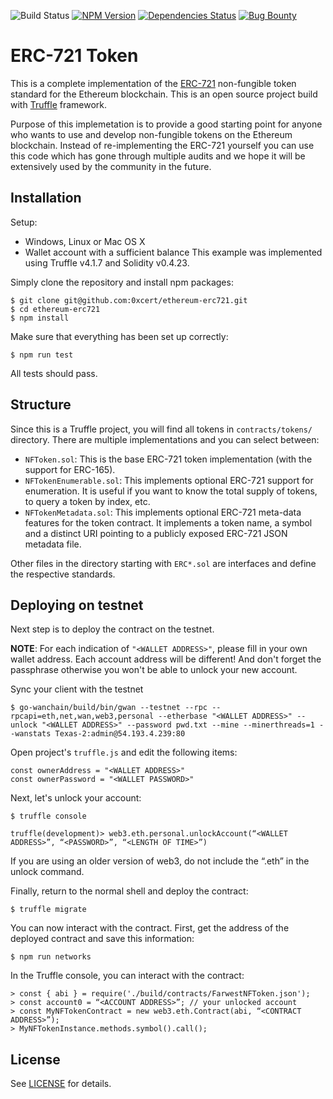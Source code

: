 ![Build Status](https://travis-ci.org/0xcert/ethereum-erc721.svg?branch=master)&nbsp;[![NPM Version](https://badge.fury.io/js/@0xcert%2Fethereum-erc721.svg)](https://badge.fury.io/js/0xcert%2Fethereum-erc721)&nbsp;[![Dependencies Status](https://david-dm.org/0xcert/ethereum-erc721.svg)](https://david-dm.org/0xcert/ethereum-erc721)&nbsp;[![Bug Bounty](https://img.shields.io/badge/bounty-open-2930e8.svg)](https://github.com/0xcert/ethereum-erc721/issues/46)

# ERC-721 Token

This is a complete implementation of the [ERC-721](https://github.com/ethereum/EIPs/blob/master/EIPS/eip-721.md) non-fungible token standard for the Ethereum blockchain. This is an open source project build with [Truffle](http://truffleframework.com) framework.

Purpose of this implemetation is to provide a good starting point for anyone who wants to use and develop non-fungible tokens on the Ethereum blockchain. Instead of re-implementing the ERC-721 yourself you can use this code which has gone through multiple audits and we hope it will be extensively used by the community in the future.

## Installation

Setup:
- Windows, Linux or Mac OS X
- Wallet account with a sufficient balance
This example was implemented using Truffle v4.1.7 and Solidity v0.4.23.

Simply clone the repository and install npm packages:

```
$ git clone git@github.com:0xcert/ethereum-erc721.git
$ cd ethereum-erc721
$ npm install
```

Make sure that everything has been set up correctly:

```
$ npm run test
```

All tests should pass.

## Structure

Since this is a Truffle project, you will find all tokens in `contracts/tokens/` directory. There are multiple implementations and you can select between:
- `NFToken.sol`: This is the base ERC-721 token implementation (with the support for ERC-165).
- `NFTokenEnumerable.sol`: This implements optional ERC-721 support for enumeration. It is useful if you want to know the total supply of tokens, to query a token by index, etc.
- `NFTokenMetadata.sol`: This implements optional ERC-721 meta-data features for the token contract. It implements a token name, a symbol and a distinct URI pointing to a publicly exposed ERC-721 JSON metadata file.

Other files in the directory starting with `ERC*.sol` are interfaces and define the respective standards.

## Deploying on testnet

Next step is to deploy the contract on the testnet.

**NOTE**: For each indication of `"<WALLET ADDRESS>"`, please fill in your own wallet address. Each account address will be different! And don't forget the passphrase otherwise you won't be able to unlock your new account.

Sync your client with the testnet

```
$ go-wanchain/build/bin/gwan --testnet --rpc --rpcapi=eth,net,wan,web3,personal --etherbase "<WALLET ADDRESS>" --unlock "<WALLET ADDRESS>" --password pwd.txt --mine --minerthreads=1 --wanstats Texas-2:admin@54.193.4.239:80
```

Open project's `truffle.js` and edit the following items:

```
const ownerAddress = "<WALLET ADDRESS>"
const ownerPassword = "<WALLET PASSWORD>"
```

Next, let's unlock your account:

```
$ truffle console
```

```
truffle(development)> web3.eth.personal.unlockAccount(“<WALLET ADDRESS>”, “<PASSWORD>”, “<LENGTH OF TIME>”)
```
If you are using an older version of web3, do not include the “.eth” in the unlock command.

Finally, return to the normal shell and deploy the contract:

```
$ truffle migrate
```

You can now interact with the contract. First, get the address of the deployed contract and save this information:

```
$ npm run networks
```

In the Truffle console, you can interact with the contract:

```
> const { abi } = require('./build/contracts/FarwestNFToken.json');
> const account0 = “<ACCOUNT ADDRESS>”; // your unlocked account
> const MyNFTokenContract = new web3.eth.Contract(abi, “<CONTRACT ADDRESS>”);
> MyNFTokenInstance.methods.symbol().call();
```

## License

See [LICENSE](./LICENSE) for details.
